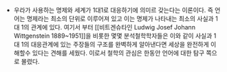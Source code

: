 - 우라가 사용하는 명제와 세계가 1대1로 대응하기에 의미르 갖는다는 이론이다. 즉 언어는 명제라는 최소의 단위로 이루어져 있고 이는 명제가 나타내는 최소의 사실과 1대 1의 관계에 있다. 여기서 부터 [[비트겐슈타인 Ludwig Josef Johann Wittgenstein 1889~1951]]을 비롯한 몇몇 분석철학학자들은 이와 같이 사실과 1대 1의 대응관계에 있는 주장들의 구조를 완벽하게 알아낸다면 세상을 완전하게 이해할수 있다는 견해를 세웠다. 이로서 철학의 관심은 한동안 언어에 대한 탐구 쪽으로 몰렸다. 
